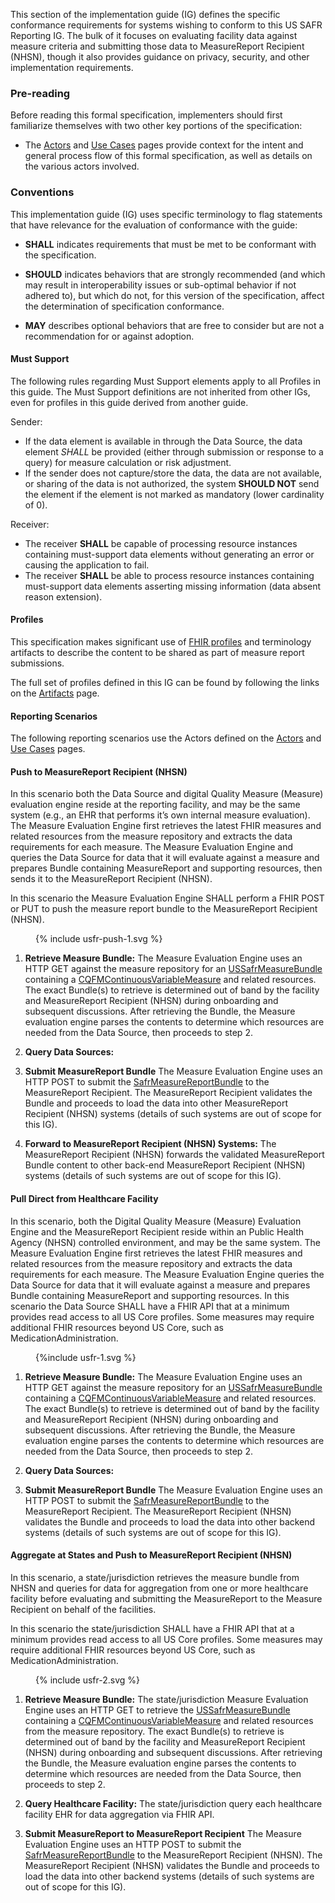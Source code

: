 This section of the implementation guide (IG) defines the specific conformance requirements for systems wishing to conform to this US SAFR Reporting IG. The bulk of it focuses on evaluating facility data against measure criteria and submitting those data to MeasureReport Recipient (NHSN), though it also provides guidance on privacy, security, and other implementation requirements.

### Pre-reading

Before reading this formal specification, implementers should first familiarize themselves with two other key portions of the specification:

* The [Actors](actors.html) and [Use Cases](usecases.html) pages provide context for the intent and general process flow of this formal specification, as well as details on the various actors involved.


### Conventions

This implementation guide (IG) uses specific terminology to flag statements that have relevance for the evaluation of conformance with the guide:

* **SHALL** indicates requirements that must be met to be conformant with the specification.

* **SHOULD** indicates behaviors that are strongly recommended (and which may result in interoperability issues or sub-optimal behavior if not adhered to), but which do not, for this version of the specification, affect the determination of specification conformance.

* **MAY** describes optional behaviors that are free to consider but are not a recommendation for or against adoption.

#### Must Support ###

The following rules regarding Must Support  elements apply to all Profiles in this guide. The Must Support definitions are not inherited from other IGs, even for profiles in this guide derived from another guide.

Sender:

* If the data element is available in through the Data Source, the data element *SHALL* be provided (either through submission or response to a query) for measure calculation or risk adjustment.
* If the sender does not capture/store the data, the data are not available, or sharing of the data is not authorized, the system **SHOULD NOT** send the element if the element is not marked as mandatory (lower cardinality of 0).

Receiver: 

* The receiver **SHALL** be capable of processing resource instances containing must-support data elements without generating an error or causing the application to fail.
* The receiver **SHALL** be able to process resource instances containing must-support data elements asserting missing information (data absent reason extension).

#### Profiles

This specification makes significant use of [FHIR profiles]({{site.data.fhir.path}}profiling.html) and terminology artifacts to describe the content to be shared as part of measure report submissions.

The full set of profiles defined in this IG can be found by following the links on the [Artifacts](artifacts.html) page.

#### Reporting Scenarios

The following reporting scenarios use the Actors defined on the [Actors](actors.html) and [Use Cases](usecases.html) pages.

#### Push to MeasureReport Recipient (NHSN)

In this scenario both the Data Source and digital Quality Measure (Measure) evaluation engine reside at the reporting facility, and may be the same system (e.g., an EHR that performs it’s own internal measure evaluation). The Measure Evaluation Engine first retrieves the latest FHIR measures and related resources from the measure repository and extracts the data requirements for each measure. The Measure Evaluation Engine and queries the Data Source for data that it will evaluate against a measure and prepares Bundle containing MeasureReport and supporting resources, then sends it to the MeasureReport Recipient (NHSN). 

In this scenario the Measure Evaluation Engine SHALL perform a FHIR POST or PUT to push the measure report bundle to the MeasureReport Recipient (NHSN).
<figure>
  {% include usfr-push-1.svg %}
  <figcaption></figcaption>
</figure>

1. **Retrieve Measure Bundle:** The Measure Evaluation Engine uses an HTTP GET against the measure repository for an [USSafrMeasureBundle](StructureDefinition-us-safr-measure-bundle.html) containing a [CQFMContinuousVariableMeasure]({{site.data.fhir.ver.cqfm}}/StructureDefinition-cv-measure-cqfm.html) <!--[CRMIShareableMeasure]({{site.data.fhir.ver.crmi}}/StructureDefinition-crmi-shareablemeasure.html)--> and related resources. The exact Bundle(s) to retrieve is determined out of band by the facility and MeasureReport Recipient (NHSN) during onboarding and subsequent discussions. After retrieving the Bundle, the Measure evaluation engine parses the contents to determine which resources are needed from the Data Source, then proceeds to step 2.

2. **Query Data Sources:**


3. **Submit MeasureReport Bundle** The Measure Evaluation Engine uses an HTTP POST to submit the [SafrMeasureReportBundle](StructureDefinition-us-safr-measurereport-bundle.html) to the MeasureReport Recipient. The MeasureReport Recipient validates the Bundle and proceeds to load the data into other MeasureReport Recipient (NHSN) systems (details of such systems are out of scope for this IG).

4. **Forward to MeasureReport Recipient (NHSN) Systems:** The MeasureReport Recipient (NHSN) forwards the validated MeasureReport Bundle content to other back-end MeasureReport Recipient (NHSN) systems (details of such systems are out of scope for this IG).



#### Pull Direct from Healthcare Facility 
In this scenario, both the Digital Quality Measure (Measure) Evaluation Engine and the MeasureReport Recipient reside within an Public Health Agency (NHSN) controlled environment, and may be the same system. The Measure Evaluation Engine first retrieves the latest FHIR measures and related resources from the measure repository and extracts the data requirements for each measure. The Measure Evaluation Engine queries the Data Source for data that it will evaluate against a measure and prepares Bundle containing MeasureReport and supporting resources.
In this scenario the Data Source SHALL have a FHIR API that at a minimum provides read access to all US Core profiles. Some measures may require additional FHIR resources beyond US Core, such as MedicationAdministration.

<figure>
  {%include usfr-1.svg %}
  <figcaption></figcaption>
</figure>

1. **Retrieve Measure Bundle:** The Measure Evaluation Engine uses an HTTP GET against the measure repository for an [USSafrMeasureBundle](StructureDefinition-us-safr-measure-bundle.html) containing a [CQFMContinuousVariableMeasure]({{site.data.fhir.ver.cqfm}}/StructureDefinition-cv-measure-cqfm.html)<!--[CRMIShareableMeasure]({{site.data.fhir.ver.crmi}}/StructureDefinition-crmi-shareablemeasure.html)--> and related resources. The exact Bundle(s) to retrieve is determined out of band by the facility and MeasureReport Recipient (NHSN) during onboarding and subsequent discussions. After retrieving the Bundle, the Measure evaluation engine parses the contents to determine which resources are needed from the Data Source, then proceeds to step 2.

2. **Query Data Sources:**


3. **Submit MeasureReport Bundle** The Measure Evaluation Engine uses an HTTP POST to submit the [SafrMeasureReportBundle](StructureDefinition-us-safr-measurereport-bundle.html) to the MeasureReport Recipient. The MeasureReport Recipient (NHSN) validates the Bundle and proceeds to load the data into other backend systems (details of such systems are out of scope for this IG).


#### Aggregate at States and Push to MeasureReport Recipient (NHSN)
In this scenario, a state/jurisdiction retrieves the measure bundle from NHSN and queries for data for aggregation from one or more healthcare facility before evaluating and submitting the MeasureReport to the Measure Recipient on behalf of the facilities.

In this scenario the state/jurisdiction SHALL have a FHIR API that at a minimum provides read access to all US Core profiles. Some measures may require additional FHIR resources beyond US Core, such as MedicationAdministration.

<figure>
  {% include usfr-2.svg %}
  <figcaption></figcaption>
</figure>

1. **Retrieve Measure Bundle:** The state/jurisdiction Measure Evaluation Engine uses an HTTP GET to retrieve the [USSafrMeasureBundle](StructureDefinition-us-safr-measure-bundle.html) containing a [CQFMContinuousVariableMeasure]({{site.data.fhir.ver.cqfm}}/StructureDefinition-cv-measure-cqfm.html)<!--[CRMIShareableMeasure]({{site.data.fhir.ver.crmi}}/StructureDefinition-crmi-shareablemeasure.html)--> and related resources from the measure repository. The exact Bundle(s) to retrieve is determined out of band by the facility and MeasureReport Recipient (NHSN) during onboarding and subsequent discussions. After retrieving the Bundle, the Measure evaluation engine parses the contents to determine which resources are needed from the Data Source, then proceeds to step 2.

2. **Query Healthcare Facility:** The state/jurisdiction query each healthcare facility EHR for data aggregation via FHIR API. 

3. **Submit MeasureReport to MeasureReport Recipient** The Measure Evaluation Engine uses an HTTP POST to submit the [SafrMeasureReportBundle](StructureDefinition-us-safr-measurereport-bundle.html) to the MeasureReport Recipient (NHSN). The MeasureReport Recipient (NHSN) validates the Bundle and proceeds to load the data into other backend systems (details of such systems are out of scope for this IG).